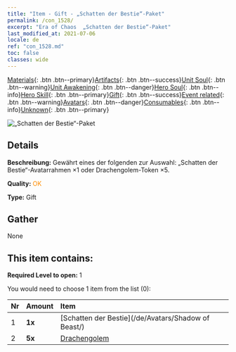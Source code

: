 ```yaml
---
title: "Item - Gift - „Schatten der Bestie“-Paket"
permalink: /con_1528/
excerpt: "Era of Chaos  „Schatten der Bestie“-Paket"
last_modified_at: 2021-07-06
locale: de
ref: "con_1528.md"
toc: false
classes: wide
---
```

 [Materials](/ItemsDE/){: .btn .btn--primary}[Artifacts](/ItemsDE/Artifacts/){: .btn .btn--success}[Unit Soul](/ItemsDE/UnitSoul/){: .btn .btn--warning}[Unit Awakening](/ItemsDE/UnitAwakening/){: .btn .btn--danger}[Hero Soul](/ItemsDE/HeroSoul/){: .btn .btn--info}[Hero Skill](/ItemsDE/HeroSkill/){: .btn .btn--primary}[Gift](/ItemsDE/Gift/){: .btn .btn--success}[Event related](/ItemsDE/Events/){: .btn .btn--warning}[Avatars](/ItemsDE/Avatars/){: .btn .btn--danger}[Consumables](/ItemsDE/Consumables/){: .btn .btn--info}[Unknown](/ItemsDE/Unknown/){: .btn .btn--primary}

 ![„Schatten der Bestie“-Paket](/images/t/i_907142.png)

## Details
 **Beschreibung:** Gewährt eines der folgenden zur Auswahl: „Schatten der Bestie“-Avatarrahmen ×1 oder Drachengolem-Token ×5.

 **Quality:** <span style="color: #FF8C00">OK</span>

 **Type:** Gift

## Gather

  None

## This item contains:

 **Required Level to open:** 1

 You would need to choose 1 item from the list (0):

  | Nr | Amount |     Item    |
  |:---|:-------|:------------|
  | 1 |  **1x** | [Schatten der Bestie](/de/Avatars/Shadow of Beast/) |  | 
  | 2 |  **5x** | [Drachengolem](/ItemsDE/unt_243/) |  | 
